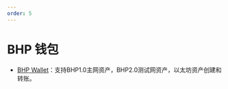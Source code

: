 ```yaml
---
order: 5
---
```


# BHP 钱包

- [BHP Wallet](https://bhpnet.io/wallet)：支持BHP1.0主网资产，BHP2.0测试网资产，以太坊资产创建和转账。